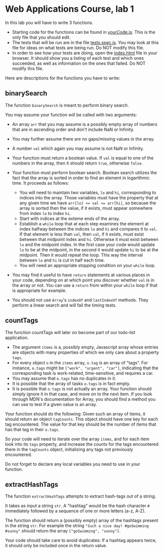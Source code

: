 # Web Applications Course, lab 1

In this lab you will have to write 3 functions.

- Starting code for the functions can be found in [yourCode.js](yourCode.js). This is the only file that you should edit.
- The tests that will be run are in the file [tests.spec.js](tests.spec.js). You may look at this file for ideas on what tests are being run. Do NOT modify this file.
- In order to see how your tests are doing, open the [index.html](index.html) file in your browser. It should show you a listing of each test and which ones succeeded, as well as information on the ones that failed. Do NOT modify this file.

Here are descriptions for the functions you have to write:

## binarySearch

The function `binarySearch` is meant to perform binary search.

You may assume your function will be called with two arguments:

- An array `arr` that you may assume is a possibly empty array of numbers that are in ascending order and don't include NaN or Infinity.
- You may further assume there are no gaps/missing values in the array.
- A number `val` which again you may assume is not NaN or Infinity.
- Your function must return a boolean value. If `val` is equal to one of
the numbers in the array, then it should return `true`, otherwise `false`.
- Your function must perform boolean search. Boolean search utilizes the fact
that the array is sorted in order to find an element in logarithmic time. It
proceeds as follows:

    - You will need to maintain two variables, `lo` and `hi`, corresponding to indices into the array. Those variables must have the property that at any given time we have `arr[lo] <= val <= arr[hi]`, so because the array is sorted then the value, if it exists, must appear somewhere from index `lo` to index `hi`.
    - Start with indices at the exteme ends of the array.
    - Establish a `while` loop that at each step examines the element at index halfway between the indices `lo` and `hi` and compares it to `val`. If that element is less than `val`, then `val`, if it exists, must exist between that midpoint index and `hi`. Otherwise it must exist between `lo` and the midpoint index. In the first case your code would update `lo` to be at the midpoint, in the second it would update `hi` to be at the midpoint. Then it would repeat the loop. This way the interval between `lo` and `hi` is cut in half each time.
    - You will need an appropriate stopping condition on your `while` loop.

- You may find it useful to have `return` statements at various places in your
code, depending on at which point you discover whether `val` is in the array or
not. You can use a `return` from within your `while` loop if that is appropriate
for example.
- You should not use `Array`'s `indexOf` and `lastIndexOf` methods. They perform a linear search and will fail the timing tests.

## countTags

The function countTags will later on become part of our todo-list application.

- The argument `items` is a, possibly empty, Javascript array whose entries are objects with many properties of which we only care about a property `tags`.
- For every object `o` in the `items` array, `o.tag` is an array of "tags". For instance, `o.tags` might be `["work", "urgent", "car"]`, indicating that the corresponding task is work-related, time-sensitive, and requires a car.
- You may assume that `o.tags` has no duplicates in it.
- It is possible that the array of tasks `o.tags` is in fact empty.
- It is possible that `o.tags` is not actually an array. Your function should simply ignore it in that case, and move on to the next item. If you look through MDN's documentation for Array, you should find a method you can use to test if a given value is an array.

Your function should do the following: Given such an array of items, it should return an object `tagCounts`. This object should have one key for each tag encountered. The value for that key should be the number of items that has that tag in their `o.tags`.

So your code will need to iterate over the array `items`, and for each item look into its `tags` property, and increase the counts for the tags encountered there in the `tagCounts` object, initializing any tags not previously encountered.

Do not forget to declare any local variables you need to use in your function.

## extractHashTags

The function `extractHashTags` attempts to extract hash-tags out of a string.

It takes as input a string `str`. A "hashtag" would be the hash character `#` immediately followed by a sequence of one or more letters (a-z, A-Z).

The function should return a (possibly empty) array of the hashtags present in the string `str`. For example the string `"Such a nice day! #goSwimming #sunny"` should return the array `["goSwimming", "sunny"]`.

Your code should take care to avoid duplicates: If a hashtag appears twice, it should only be included once in the return value.

